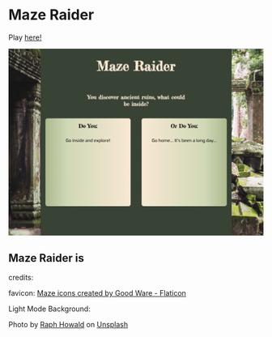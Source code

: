 # Maze Raider

Play [here!](https://bryce-cazier-maze.netlify.app/)

![screenshot of game load page](./images/Maze-Raider-Screenshot.png)

## Maze Raider is 



credits:

favicon:
<a href="https://www.flaticon.com/free-icons/maze" title="maze icons">Maze icons created by Good Ware - Flaticon</a>

  Light Mode Background:

  Photo by <a href="https://unsplash.com/@raphhowald?utm_source=unsplash&utm_medium=referral&utm_content=creditCopyText">Raph Howald</a> on <a href="https://unsplash.com/photos/GSCtoEEqntQ?utm_source=unsplash&utm_medium=referral&utm_content=creditCopyText">Unsplash</a>
  